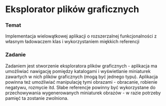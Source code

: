 # Eksplorator plików graficznych

### Temat
Implementacja wielowątkowej aplikacji o rozszerzalnej funkcjonalności z własnym ładowaczem klas i wykorzystaniem miękkich referencji 

### Zadanie 

Zadaniem jest stworzenie eksploratora plików graficznych - aplikacja ma umożliwiać nawigację pomiędzy katalogami i wyświetlanie miniaturek zawartych w nich plików graficznych (mogą być jednego typu). Aplikacja powinna też umożliwiać manipulację tymi obrazami - obracanie, robienie negatywu, rozmycie itd. 
Słabe referencje powinny być wykorzystane do przechowywania wygenerowanych miniaturek obrazów - w razie potrzeby pamięć ta zostanie zwolniona. 
